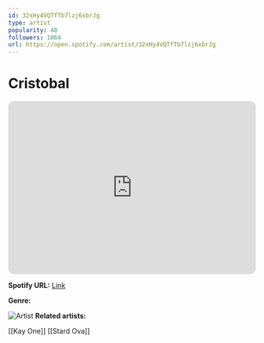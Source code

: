```yaml
---
id: 32xHy4VQTfTb7lzj6xbrJg
type: artist
popularity: 48
followers: 1064
url: https://open.spotify.com/artist/32xHy4VQTfTb7lzj6xbrJg
---
```

# Cristobal

<iframe style="border-radius:12px" src="https://open.spotify.com/embed/artist/32xHy4VQTfTb7lzj6xbrJg" width="100%" height="352" frameBorder="0" allowfullscreen="" allow="autoplay; clipboard-write; encrypted-media; fullscreen; picture-in-picture" loading="lazy"></iframe>

**Spotify URL:** [Link](https://open.spotify.com/artist/32xHy4VQTfTb7lzj6xbrJg)

**Genre:** 

![Artist](https://i.scdn.co/image/ab6761610000e5eba9b651e13f2a1a7e8851c52f)
**Related artists:**

[[Kay One]]
[[Stard Ova]]
